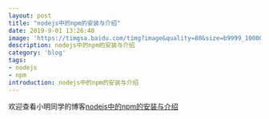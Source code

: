 ```yaml
---
layout: post
title: "nodejs中的npm的安装与介绍"
date: 2019-9-01 13:26:40
image: 'https://timgsa.baidu.com/timg?image&quality=80&size=b9999_10000&sec=1567052365369&di=0312ebcfd4ff246fbd6d05167d0028b0&imgtype=0&src=http%3A%2F%2Fstatic.open-open.com%2Fnews%2FuploadImg%2F20150930%2F20150930102200_733.png'
description: nodejs中的npm的安装与介绍
category: 'blog'
tags:
- nodejs
- npm
introduction: nodejs中的npm的安装与介绍
---
```


欢迎查看小明同学的博客[nodejs中的npm的安装与介绍](https://victorfengming.github.io/2019/08/nodejs-npm/)




